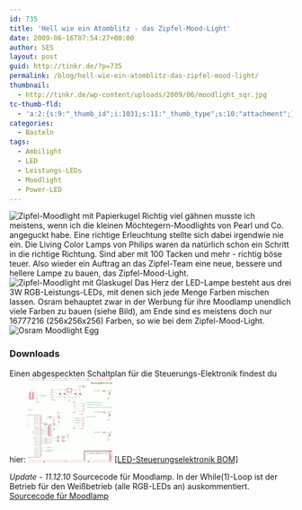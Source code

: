 ```yaml
---
id: 735
title: 'Hell wie ein Atomblitz - das Zipfel-Mood-Light'
date: 2009-06-16T07:54:27+00:00
author: SES
layout: post
guid: http://tinkr.de/?p=735
permalink: /blog/hell-wie-ein-atomblitz-das-zipfel-mood-light/
thumbnail:
  - http://tinkr.de/wp-content/uploads/2009/06/moodlight_sqr.jpg
tc-thumb-fld:
  - 'a:2:{s:9:"_thumb_id";i:1031;s:11:"_thumb_type";s:10:"attachment";}'
categories:
  - Basteln
tags:
  - Ambilight
  - LED
  - Leistungs-LEDs
  - Moodlight
  - Power-LED
---
```

<img loading="lazy" src="/assets/2009/06/moodlight_on1.jpg" alt="Zipfel-Moodlight mit Papierkugel" title="Zipfel-Moodlight mit Papierkugel" width="606" height="449" class="alignnone size-full wp-image-740" srcset="/assets/2009/06/moodlight_on1.jpg 606w, /assets/2009/06/moodlight_on1-300x222.jpg 300w" sizes="(max-width: 606px) 100vw, 606px" />
Richtig viel gähnen musste ich meistens, wenn ich die kleinen Möchtegern-Moodlights von Pearl und Co. angeguckt habe. Eine richtige Erleuchtung stellte sich dabei irgendwie nie ein. Die Living Color Lamps von Philips waren da natürlich schon ein Schritt in die richtige Richtung. Sind aber mit 100 Tacken und mehr - richtig böse teuer. Also wieder ein Auftrag an das Zipfel-Team eine neue, bessere und hellere Lampe zu bauen, das Zipfel-Mood-Light.
<img loading="lazy" src="/assets/2009/06/moodlight_on2.jpg" alt="Zipfel-Moodlight mit Glaskugel" title="Zipfel-Moodlight mit Glaskugel" width="606" height="440" class="alignnone size-full wp-image-741" srcset="/assets/2009/06/moodlight_on2.jpg 606w, /assets/2009/06/moodlight_on2-300x217.jpg 300w" sizes="(max-width: 606px) 100vw, 606px" />
Das Herz der LED-Lampe besteht aus drei 3W RGB-Leistungs-LEDs, mit denen sich jede Menge Farben mischen lassen. Osram behauptet zwar in der Werbung für ihre Moodlamp unendlich viele Farben zu bauen (siehe Bild), am Ende sind es meistens doch nur 16777216 (256x256x256) Farben, so wie bei dem Zipfel-Mood-Light.

<img loading="lazy" src="/assets/2009/06/osram_moodlightegg.jpg" alt="Osram Moodlight Egg" title="Osram Moodlight Egg" width="606" height="455" class="alignnone size-full wp-image-739" srcset="/assets/2009/06/osram_moodlightegg.jpg 606w, /assets/2009/06/osram_moodlightegg-300x225.jpg 300w" sizes="(max-width: 606px) 100vw, 606px" />

### Downloads

Einen abgespeckten Schaltplan für die Steuerungs-Elektronik findest du hier:
[<img loading="lazy" src="/assets/2009/06/LED_steuerung-150x150.png" alt="LED-Steuerungselektronik Schaltplan" title="LED-Steuerungselektronik Schaltplan" width="150" height="150" class="alignnone size-thumbnail wp-image-1031" />](/assets/2009/06/LED_steuerung.png)
[[LED-Steuerungselektronik BOM]](/assets/2009/06/LED_steuerung_bom.txt)

_Update - 11.12.10_
Sourcecode für Moodlamp. In der While(1)-Loop ist der Betrieb für den Weißbetrieb (alle RGB-LEDs an) auskommentiert.
[Sourcecode für Moodlamp](/assets/2009/06/RGB_HBLED_090807.zip)
